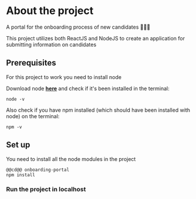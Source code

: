 # About the project
A portal for the onboarding process of new candidates 🧑‍🤝‍🧑

This project utilizes both ReactJS and NodeJS to create an application for submitting information on candidates 

## Prerequisites
For this project to work you need to install node

Download node **[here](https://nodejs.org/en/download/)** and check if it's been installed in the terminal:
```
node -v
```
Also check if you have npm installed (which should have been installed with node) on the terminal:
```
npm -v
```

## Set up 
You need to install all the node modules in the project 
```
@@cd@@ onboarding-portal
npm install 
```

### Run the project in localhost